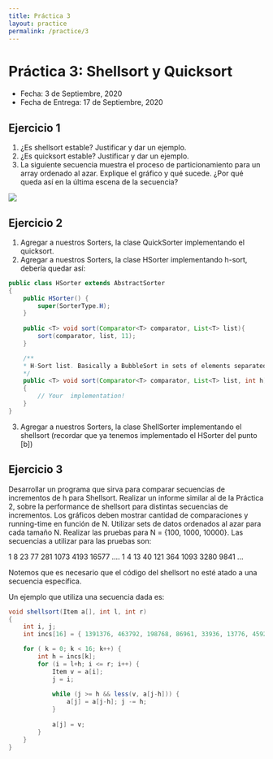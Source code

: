 ```yaml
---
title: Práctica 3
layout: practice
permalink: /practice/3
---
```


# Práctica 3: Shellsort y Quicksort

* Fecha: 3 de Septiembre, 2020
* Fecha de Entrega: 17 de Septiembre, 2020

## Ejercicio 1

1. ¿Es shellsort estable? Justificar y dar un ejemplo.
2. ¿Es quicksort estable? Justificar y dar un ejemplo.
3. La siguiente secuencia muestra el proceso de particionamiento para un array ordenado al azar. Explique el gráfico y qué sucede. ¿Por qué queda así en la última escena de la secuencia?

![]({{site.baseurl}}/practice/tp3_1.jpg)

## Ejercicio 2

1. Agregar a nuestros Sorters, la clase QuickSorter implementando el quicksort.
2. Agregar a nuestros Sorters, la clase HSorter implementando h-sort, debería quedar así:

```java
public class HSorter extends AbstractSorter
{
	public HSorter() {
		super(SorterType.H);
	}
	
	public <T> void sort(Comparator<T> comparator, List<T> list){ 
		sort(comparator, list, 11);
	} 

	/**
	* H-Sort list. Basically a BubbleSort in sets of elements separated by h
	*/ 
	public <T> void sort(Comparator<T> comparator, List<T> list, int h) 
	{ 
		// Your  implementation!
	}
}
```

3. Agregar a nuestros Sorters, la clase ShellSorter implementando el shellsort (recordar que ya tenemos implementado el HSorter del punto [b])

## Ejercicio 3

Desarrollar un programa que sirva para comparar secuencias de incrementos de h para Shellsort. 
Realizar un informe similar al de la Práctica 2, sobre la performance de shellsort para distintas secuencias de incrementos.
Los gráficos deben mostrar cantidad de comparaciones y running-time en función de N. 
Utilizar sets de datos ordenados al azar para cada tamaño N.
Realizar las pruebas para N = {100, 1000, 10000}.
Las secuencias a utilizar para las pruebas son:

1 8 23 77 281 1073 4193 16577 ....
1 4 13 40 121 364 1093 3280 9841 ...

Notemos que es necesario que el código del shellsort no esté atado a una secuencia específica. 


Un ejemplo que utiliza una secuencia dada es:

```java
void shellsort(Item a[], int l, int r)
{
	int i, j;
	int incs[16] = { 1391376, 463792, 198768, 86961, 33936, 13776, 4592, 1968, 861, 336, 112, 48, 21, 7, 3, 1 };

	for ( k = 0; k < 16; k++) {
		int h = incs[k];
		for (i = l+h; i <= r; i++) {
		 	Item v = a[i];
		 	j = i;
		 	
		 	while (j >= h && less(v, a[j-h])) { 
		 		a[j] = a[j-h]; j -= h; 
		 	}
				
			a[j] = v;
		}
	}
}
```